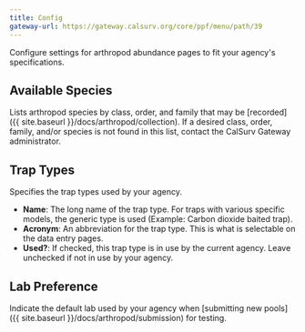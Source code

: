 ```yaml
---
title: Config
gateway-url: https://gateway.calsurv.org/core/ppf/menu/path/39
---
```

Configure settings for arthropod abundance pages to fit your agency's specifications.

## Available Species
Lists arthropod species by class, order, and family that may be [recorded]({{ site.baseurl }}/docs/arthropod/collection). If a desired class, order, family, and/or species is not found in this list, contact the CalSurv Gateway administrator.

## Trap Types
Specifies the trap types used by your agency.

* **Name**: The long name of the trap type. For traps with various specific models, the generic type is used (Example: Carbon dioxide baited trap).
* **Acronym**: An abbreviation for the trap type. This is what is selectable on the data entry pages.
* **Used?**: If checked, this trap type is in use by the current agency. Leave unchecked if not in use by your agency.

## Lab Preference
Indicate the default lab used by your agency when [submitting new pools]({{ site.baseurl }}/docs/arthropod/submission) for testing.
